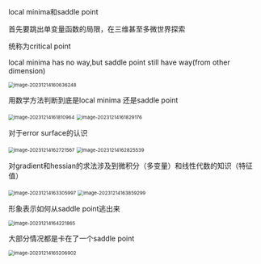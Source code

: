 local minima和saddle point

首先要跳出单变量函数的局限，在三维甚至多微世界探索

统称为critical point

local minima has no way,but saddle point still have way(from other dimension)

<img src="C:\Users\叶xz\AppData\Roaming\Typora\typora-user-images\image-20231214160636248.png" alt="image-20231214160636248" style="zoom:67%;" />

用数学方法判断到底是local minima 还是saddle point

<img src="C:\Users\叶xz\AppData\Roaming\Typora\typora-user-images\image-20231214161810964.png" alt="image-20231214161810964" style="zoom:67%;" />

<img src="C:\Users\叶xz\AppData\Roaming\Typora\typora-user-images\image-20231214161829176.png" alt="image-20231214161829176" style="zoom:67%;" />

对于error surface的认识

<img src="C:\Users\叶xz\AppData\Roaming\Typora\typora-user-images\image-20231214162721567.png" alt="image-20231214162721567" style="zoom:67%;" />

<img src="C:\Users\叶xz\AppData\Roaming\Typora\typora-user-images\image-20231214162825539.png" alt="image-20231214162825539" style="zoom:67%;" />

对gradient和hessian的求法涉及到微积分（多变量）和线性代数的知识（特征值）

<img src="C:\Users\叶xz\AppData\Roaming\Typora\typora-user-images\image-20231214163305997.png" alt="image-20231214163305997" style="zoom:67%;" />

<img src="C:\Users\叶xz\AppData\Roaming\Typora\typora-user-images\image-20231214163859299.png" alt="image-20231214163859299" style="zoom:67%;" />

形象表示如何从saddle point逃出来

<img src="C:\Users\叶xz\AppData\Roaming\Typora\typora-user-images\image-20231214164221865.png" alt="image-20231214164221865" style="zoom:67%;" />

大部分情况都是卡在了一个saddle point

<img src="C:\Users\叶xz\AppData\Roaming\Typora\typora-user-images\image-20231214165206902.png" alt="image-20231214165206902" style="zoom:67%;" />